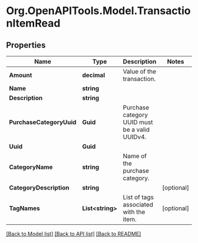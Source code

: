 # Org.OpenAPITools.Model.TransactionItemRead

## Properties

Name | Type | Description | Notes
------------ | ------------- | ------------- | -------------
**Amount** | **decimal** | Value of the transaction. | 
**Name** | **string** |  | 
**Description** | **string** |  | 
**PurchaseCategoryUuid** | **Guid** | Purchase category UUID must be a valid UUIDv4. | 
**Uuid** | **Guid** |  | 
**CategoryName** | **string** | Name of the purchase category. | 
**CategoryDescription** | **string** |  | [optional] 
**TagNames** | **List&lt;string&gt;** | List of tags associated with the item. | [optional] 

[[Back to Model list]](../README.md#documentation-for-models) [[Back to API list]](../README.md#documentation-for-api-endpoints) [[Back to README]](../README.md)


